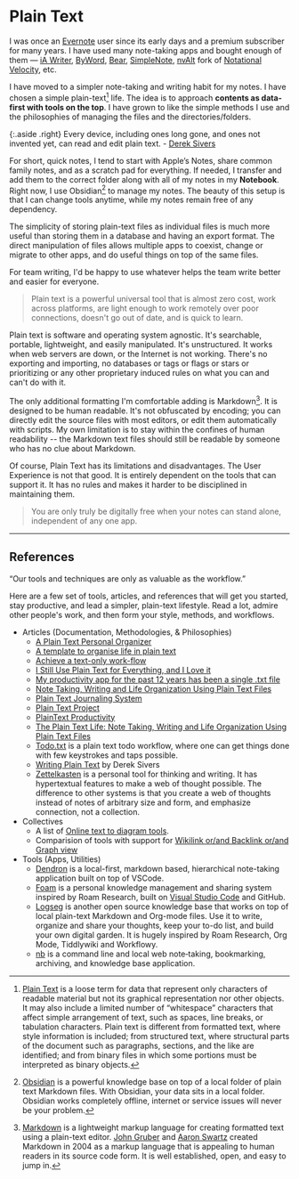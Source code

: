 # Plain Text

I was once an [Evernote](https://evernote.com) user since its early days and a premium subscriber for many years. I have used many note-taking apps and bought enough of them — [iA Writer](https://ia.net/writer), [ByWord](https://bywordapp.com), [Bear](https://bear.app), [SimpleNote](https://simplenote.com), [nvAlt](https://brettterpstra.com/projects/nvalt/) fork of [Notational Velocity](https://notational.net/), etc.

I have moved to a simpler note-taking and writing habit for my notes. I have chosen a simple plain-text[^plaintext] life. The idea is to approach __contents as data-first with tools on the top__. I have grown to like the simple methods I use and the philosophies of managing the files and the directories/folders.

{:.aside .right}
Every device, including ones long gone, and ones not invented yet, can read and edit plain text. - [Derek Sivers](https://sive.rs/plaintext)

For short, quick notes, I tend to start with Apple’s Notes, share common family notes,  and as a scratch pad for everything. If needed, I transfer and add them to the correct folder along with all of my notes in my **Notebook**. Right now, I use Obsidian[^Obsidian] to manage my notes. The beauty of this setup is that I can change tools anytime, while my notes remain free of any dependency.

The simplicity of storing plain-text files as individual files is much more useful than storing them in a database and having an export format. The direct manipulation of files allows multiple apps to coexist, change or migrate to other apps, and do useful things on top of the same files.

For team writing, I'd be happy to use whatever helps the team write better and easier for everyone.

> Plain text is a powerful universal tool that is almost zero cost, work across platforms, are light enough to work remotely over poor connections, doesn't go out of date, and is quick to learn.

Plain text is software and operating system agnostic. It's searchable, portable, lightweight, and easily manipulated. It's unstructured. It works when web servers are down, or the Internet is not working. There's no exporting and importing, no databases or tags or flags or stars or prioritizing or any other proprietary induced rules on what you can and can't do with it.

The only additional formatting I'm comfortable adding is Markdown[^Markdown]. It is designed to be human readable. It's not obfuscated by encoding; you can directly edit the source files with most editors, or edit them automatically with scripts. My own limitation is to stay within the confines of human readability -- the Markdown text files should still be readable by someone who has no clue about Markdown.

Of course, Plain Text has its limitations and disadvantages. The User Experience is not that good. It is entirely dependent on the tools that can support it. It has no rules and makes it harder to be disciplined in maintaining them.

> You are only truly be digitally free when your notes can stand alone, independent of any one app.

---

## References

“Our tools and techniques are only as valuable as the workflow.”

Here are a few set of tools, articles, and references that will get you started, stay productive, and lead a simpler, plain-text lifestyle. Read a lot, admire other people's work, and then form your style, methods, and workflows.

- Articles (Documentation, Methodologies, & Philosophies)
	- [A Plain Text Personal Organizer](https://danlucraft.com/blog/2008/04/plain-text-organizer/)
	- [A template to organise life in plain text](https://github.com/jukil/plain-text-life)
	- [Achieve a text-only work-flow](http://donlelek.github.io/2015-03-09-text-only-workflow/)
	- [I Still Use Plain Text for Everything, and I Love it](https://lifehacker.com/i-still-use-plain-text-for-everything-and-i-love-it-1758380840)
	- [My productivity app for the past 12 years has been a single .txt file](https://jeffhuang.com/productivity_text_file/)
	- [Note Taking, Writing and Life Organization Using Plain Text Files](http://www.markwk.com/plain-text-life.html)
	- [Plain Text Journaling System](https://georgecoghill.wordpress.com/plain-text/)
	- [Plain Text Project](https://plaintextproject.online/)
	- [PlainText Productivity](http://plaintext-productivity.net)
	- [The Plain Text Life: Note Taking, Writing and Life Organization Using Plain Text Files](http://www.markwk.com/plain-text-life.html)
	- [Todo.txt](http://todotxt.org/) is a plain text todo workflow, where one can get things done with few keystrokes and taps possible.
	- [Writing Plain Text](https://sive.rs/plaintext) by Derek Sivers
	- [Zettelkasten](https://zettelkasten.de/introduction/) is a personal tool for thinking and writing. It has hypertextual features to make a web of thought possible. The difference to other systems is that you create a web of thoughts instead of notes of arbitrary size and form, and emphasize connection, not a collection.
- Collectives
	- A list of [Online text to diagram tools](https://xosh.org/text-to-diagram/).
	- Comparision of tools with support for [Wikilink or/and Backlink or/and Graph view](https://www.notion.so/db13644f08144495ad9877f217a161a1)
- Tools (Apps, Utilities)
	- [Dendron](https://github.com/dendronhq/dendron) is a local-first, markdown based, hierarchical note-taking application built on top of VSCode.
	- [Foam](https://github.com/foambubble/foam) is a personal knowledge management and sharing system inspired by Roam Research, built on [Visual Studio Code](https://code.visualstudio.com) and GitHub.
	- [Logseg](https://logseq.com) is another open source knowledge base that works on top of local plain-text Markdown and Org-mode files. Use it to write, organize and share your thoughts, keep your to-do list, and build your own digital garden. It is hugely inspired by Roam Research, Org Mode, Tiddlywiki and Workflowy.
	- [nb](https://xwmx.github.io/nb/) is a command line and local web note‑taking, bookmarking, archiving, and knowledge base application.

[^plaintext]: [Plain Text](https://en.wikipedia.org/wiki/Plain_text) is a loose term for data that represent only characters of readable material but not its graphical representation nor other objects. It may also include a limited number of “whitespace” characters that affect simple arrangement of text, such as spaces, line breaks, or tabulation characters. Plain text is different from formatted text, where style information is included; from structured text, where structural parts of the document such as paragraphs, sections, and the like are identified; and from binary files in which some portions must be interpreted as binary objects.

[^Obsidian]: [Obsidian](https://obsidian.md) is a powerful knowledge base on top of a local folder of plain text Markdown files. With Obsidian, your data sits in a local folder. Obsidian works completely offline, internet or service issues will never be your problem.

[^Markdown]: [Markdown](https://en.wikipedia.org/wiki/Markdown) is a lightweight markup language for creating formatted text using a plain-text editor. [John Gruber](https://en.wikipedia.org/wiki/John_Gruber) and [Aaron Swartz](https://en.wikipedia.org/wiki/Aaron_Swartz) created Markdown in 2004 as a markup language that is appealing to human readers in its source code form. It is well established, open, and easy to jump in.